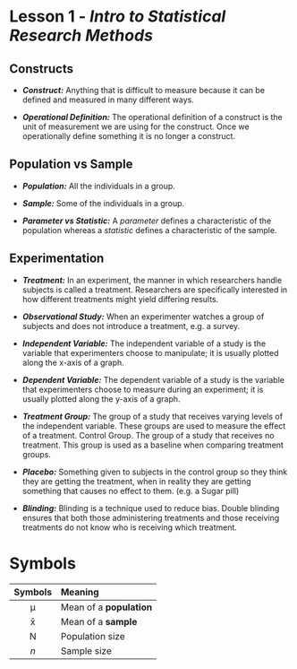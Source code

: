 # Lesson 1 - _Intro to Statistical Research Methods_

## Constructs

- **_Construct:_** Anything that is difficult to measure because it
can be defined and measured in many different ways. 
    
- **_Operational Definition:_** The operational definition of a construct is the
unit of measurement we are using for the construct. Once we operationally define something
it is no longer a construct.

## Population vs Sample
- **_Population:_** All the individuals in a group.   

- **_Sample:_** Some of the individuals in a group.    

- **_Parameter vs Statistic:_** A _parameter_ defines a characteristic of the
population whereas a _statistic_ defines a characteristic of the sample.    

## Experimentation
- **_Treatment:_** In an experiment, the manner in which researchers handle subjects
is called a treatment. Researchers are specifically interested in how different treatments
might yield differing results.    

- **_Observational Study:_** When an experimenter
watches a group of subjects and does not introduce a treatment, e.g. a survey.   
 
- **_Independent Variable:_** The independent variable of a study is the
variable that experimenters choose to manipulate; it is usually plotted along the x-axis of a
graph.    

- **_Dependent Variable:_** The dependent variable of a study is the variable
that experimenters choose to measure during an experiment; it is usually plotted along the
y-axis of a graph.

- **_Treatment Group:_** The group of a study that receives varying levels of
the independent variable. These groups are used to measure the effect of a treatment.
Control Group. The group of a study that receives no treatment. This
group is used as a baseline when comparing treatment groups.    

- **_Placebo:_** Something given to subjects in the control group so they think
they are getting the treatment, when in reality they are getting something that causes no effect
to them. (e.g. a Sugar pill)

- **_Blinding:_** Blinding is a technique used to reduce bias. Double blinding
ensures that both those administering treatments and those receiving treatments do not know
who is receiving which treatment.

# Symbols
|Symbols | Meaning                  |
|:------:|:-------------------------|
|µ       | Mean of a **population** |
|x&#772; | Mean of a **sample**     |
|N       | Population size          |
|_n_     | Sample size              |
